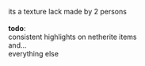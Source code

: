 
its a texture lack made by 2 persons<br>
<br>
**todo**:<br>
consistent highlights on netherite items<br>
and...<br>
everything else<br>
